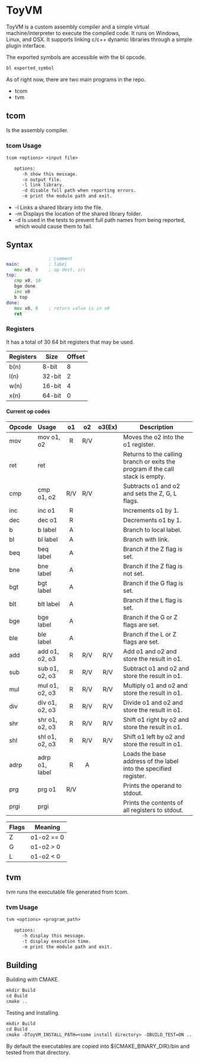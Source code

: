 # ToyVM

ToyVM is a custom assembly compiler and a simple virtual machine/interpreter to execute the compiled code. It runs on Windows, Linux, and OSX. It supports linking c/c++ dynamic libraries through a simple plugin interface.

The exported symbols are accessible with the bl opcode.

```asm
bl exported_symbol
```

As of right now, there are two main programs in the repo.

* tcom
* tvm

## tcom

Is the assembly compiler.

### tcom Usage

```txt
tcom <options> <input file>

   options:
      -h show this message.
      -o output file.
      -l link library.
      -d disable full path when reporting errors.
      -m print the module path and exit.
```

* -l Links a shared library into the file.
* -m Displays the location of the shared library folder.
* -d Is used in the tests to prevent full path names from being reported, which would cause them to fail.

## Syntax

```asm
                ; comment
main:           ; label
   mov x0, 0    ; op dest, src
top:
   cmp x0, 10
   bge done
   inc x0
   b top
done:
   mov x0, 0    ; return value is in x0
   ret
```

### Registers

It has a total of 30 64 bit registers that may be used.

| Registers | Size   | Offset |
|:----------|--------|--------|
| b(n)      | 8-bit  | 8      |
| l(n)      | 32-bit | 2      |
| w(n)      | 16-bit | 4      |
| x(n)      | 64-bit | 0      |

#### Current op codes

| Opcode | Usage          | o1  | o2  | o3(Ex) | Description                                                                    |
|:-------|:---------------|:---:|:---:|:------:|--------------------------------------------------------------------------------|
| mov    | mov o1, o2     |  R  | R/V |        | Moves the o2 into the o1 register.                                             |
| ret    | ret            |     |     |        | Returns to the calling branch or exits the program if the call stack is empty. |
| cmp    | cmp o1, o2     | R/V | R/V |        | Subtracts o1 and o2 and sets the Z, G, L flags.                                |
| inc    | inc o1         |  R  |     |        | Increments o1 by 1.                                                            |
| dec    | dec o1         |  R  |     |        | Decrements o1 by 1.                                                            |
| b      | b label        |  A  |     |        | Branch to local label.                                                         |
| bl     | bl label       |  A  |     |        | Branch with link.                                                              |
| beq    | beq label      |  A  |     |        | Branch if the Z flag is set.                                                   |
| bne    | bne label      |  A  |     |        | Branch if the Z flag is not set.                                               |
| bgt    | bgt label      |  A  |     |        | Branch if the G flag is set.                                                   |
| blt    | blt label      |  A  |     |        | Branch if the L flag is set.                                                   |
| bge    | bge label      |  A  |     |        | Branch if the G or Z flags are set.                                            |
| ble    | ble label      |  A  |     |        | Branch if the L or Z flags are set.                                            |
| add    | add o1, o2, o3 |  R  | R/V |  R/V   | Add o1 and o2 and store the result in o1.                                      |
| sub    | sub o1, o2, o3 |  R  | R/V |  R/V   | Subtract o1 and o2 and store the result in o1.                                 |
| mul    | mul o1, o2, o3 |  R  | R/V |  R/V   | Multiply o1 and o2 and store the result in o1.                                 |
| div    | div o1, o2, o3 |  R  | R/V |  R/V   | Divide o1 and o2 and store the result in o1.                                   |
| shr    | shr o1, o2, o3 |  R  | R/V |  R/V   | Shift o1 right by o2 and store the result in o1.                               |
| shl    | shl o1, o2, o3 |  R  | R/V |  R/V   | Shift o1 left by o2 and store the result in o1.                                |
| adrp   | adrp o1, label |  R  |  A  |        | Loads the base address of the label into the specified register.               |
| prg    | prg o1         | R/V |     |        | Prints the operand to stdout.                                                  |
| prgi   | prgi           |     |     |        | Prints the contents of all registers to stdout.                                |

| Flags | Meaning    |
|:------|------------|
| Z     | o1-o2 == 0 |
| G     | o1-o2 > 0  |
| L     | o1-o2 < 0  |

## tvm

tvm runs the executable file generated from tcom.

### tvm Usage

```txt
tvm <options> <program_path>

   options:
      -h display this message.
      -t display execution time.
      -m print the module path and exit.
```

## Building

Building with CMAKE.

```txt
mkdir Build
cd Build
cmake ..
```

Testing and Installing.

```txt
mkdir Build
cd Build
cmake -DToyVM_INSTALL_PATH=<some install directory> -DBUILD_TEST=ON ..
```

By default the executables are copied into ${CMAKE_BINARY_DIR}/bin and tested from that directory.
